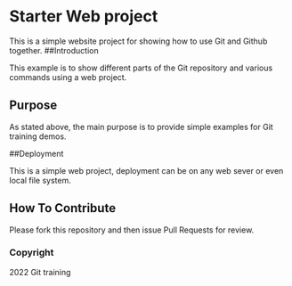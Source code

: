 # Starter Web project

This is a simple website project for showing how to use Git and Github together.
##Introduction


This example is to show different parts of the Git repository and various commands using a web project.

## Purpose

As stated above, the main purpose is to provide simple examples for Git training demos.

##Deployment


This is a simple web project, deployment can be on any web sever or even local file system.
## How To Contribute

Please fork this repository and then issue Pull Requests for review.

### Copyright
2022 Git training
